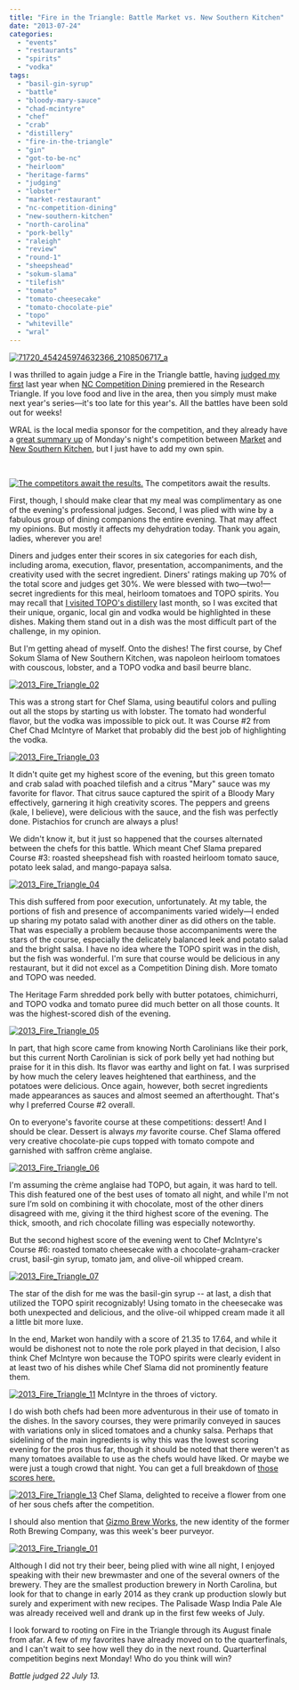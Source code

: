```yaml
---
title: "Fire in the Triangle: Battle Market vs. New Southern Kitchen"
date: "2013-07-24"
categories:
  - "events"
  - "restaurants"
  - "spirits"
  - "vodka"
tags:
  - "basil-gin-syrup"
  - "battle"
  - "bloody-mary-sauce"
  - "chad-mcintyre"
  - "chef"
  - "crab"
  - "distillery"
  - "fire-in-the-triangle"
  - "gin"
  - "got-to-be-nc"
  - "heirloom"
  - "heritage-farms"
  - "judging"
  - "lobster"
  - "market-restaurant"
  - "nc-competition-dining"
  - "new-southern-kitchen"
  - "north-carolina"
  - "pork-belly"
  - "raleigh"
  - "review"
  - "round-1"
  - "sheepshead"
  - "sokum-slama"
  - "tilefish"
  - "tomato"
  - "tomato-cheesecake"
  - "tomato-chocolate-pie"
  - "topo"
  - "whiteville"
  - "wral"
---
```


[![71720_454245974632366_2108506717_a](http://s3.amazonaws.com/thegourmez-wpmedia/2013/07/71720_454245974632366_2108506717_a.jpg)](http://www.thegourmez.com/?attachment_id=6609)

I was thrilled to again judge a Fire in the Triangle battle, having [judged my first](http://www.thegourmez.com/2012/06/fire-in-the-triangle-round-6/) last year when [NC Competition Dining](http://www.competitiondining.com/) premiered in the Research Triangle. If you love food and live in the area, then you simply must make next year's series—it's too late for this year's. All the battles have been sold out for weeks!

WRAL is the local media sponsor for the competition, and they already have a [great summary up](http://www.wral.com/fire-in-the-triangle-heirloom-tomatoes-and-topo-distillery-/12691432/) of Monday's night's competition between [Market](https://www.facebook.com/pages/The-Market-Restaurant-Grocery-Catering/342469102537879) and [New Southern Kitchen](http://www.newsouthernkitchen.com/), but I just have to add my own spin.

 




<div class="caption">

[![The competitors await the results.](http://s3.amazonaws.com/thegourmez-wpmedia/2013/07/2013_Fire_Triangle_10-500x187.jpg)](http://www.thegourmez.com/?attachment_id=6612) The competitors await the results.</div>


First, though, I should make clear that my meal was complimentary as one of the evening's professional judges. Second, I was plied with wine by a fabulous group of dining companions the entire evening. That may affect my opinions. But mostly it affects my dehydration today. Thank you again, ladies, wherever you are!

Diners and judges enter their scores in six categories for each dish, including aroma, execution, flavor, presentation, accompaniments, and the creativity used with the secret ingredient. Diners' ratings making up 70% of the total score and judges get 30%. We were blessed with two—two!—secret ingredients for this meal, heirloom tomatoes and TOPO spirits. You may recall that [I visited TOPO's distillery](http://www.newsouthernkitchen.com/) last month, so I was excited that their unique, organic, local gin and vodka would be highlighted in these dishes. Making them stand out in a dish was the most difficult part of the challenge, in my opinion.

But I'm getting ahead of myself. Onto the dishes! The first course, by Chef Sokum Slama of New Southern Kitchen, was napoleon heirloom tomatoes with couscous, lobster, and a TOPO vodka and basil beurre blanc.

[![2013_Fire_Triangle_02](http://s3.amazonaws.com/thegourmez-wpmedia/2013/07/2013_Fire_Triangle_02-500x332.jpg)](http://www.thegourmez.com/?attachment_id=6619)

This was a strong start for Chef Slama, using beautiful colors and pulling out all the stops by starting us with lobster. The tomato had wonderful flavor, but the vodka was impossible to pick out. It was Course #2 from Chef Chad McIntyre of Market that probably did the best job of highlighting the vodka.

[![2013_Fire_Triangle_03](http://s3.amazonaws.com/thegourmez-wpmedia/2013/07/2013_Fire_Triangle_03-500x332.jpg)](http://www.thegourmez.com/?attachment_id=6618)

It didn't quite get my highest score of the evening, but this green tomato and crab salad with poached tilefish and a citrus "Mary" sauce was my favorite for flavor. That citrus sauce captured the spirit of a Bloody Mary effectively, garnering it high creativity scores. The peppers and greens (kale, I believe), were delicious with the sauce, and the fish was perfectly done. Pistachios for crunch are always a plus!

We didn't know it, but it just so happened that the courses alternated between the chefs for this battle. Which meant Chef Slama prepared Course #3: roasted sheepshead fish with roasted heirloom tomato sauce, potato leek salad, and mango-papaya salsa.

[![2013_Fire_Triangle_04](http://s3.amazonaws.com/thegourmez-wpmedia/2013/07/2013_Fire_Triangle_04-500x332.jpg)](http://www.thegourmez.com/?attachment_id=6617)

This dish suffered from poor execution, unfortunately. At my table, the portions of fish and presence of accompaniments varied widely—I ended up sharing my potato salad with another diner as did others on the table. That was especially a problem because those accompaniments were the stars of the course, especially the delicately balanced leek and potato salad and the bright salsa. I have no idea where the TOPO spirit was in the dish, but the fish was wonderful. I'm sure that course would be delicious in any restaurant, but it did not excel as a Competition Dining dish. More tomato and TOPO was needed.

The Heritage Farm shredded pork belly with butter potatoes, chimichurri, and TOPO vodka and tomato puree did much better on all those counts. It was the highest-scored dish of the evening.

[![2013_Fire_Triangle_05](http://s3.amazonaws.com/thegourmez-wpmedia/2013/07/2013_Fire_Triangle_05-500x332.jpg)](http://www.thegourmez.com/?attachment_id=6616)

In part, that high score came from knowing North Carolinians like their pork, but this current North Carolinian is sick of pork belly yet had nothing but praise for it in this dish. Its flavor was earthy and light on fat. I was surprised by how much the celery leaves heightened that earthiness, and the potatoes were delicious. Once again, however, both secret ingredients made appearances as sauces and almost seemed an afterthought. That's why I preferred Course #2 overall.

On to everyone's favorite course at these competitions: dessert! And I should be clear. Dessert is always _my_ favorite course. Chef Slama offered very creative chocolate-pie cups topped with tomato compote and garnished with saffron crème anglaise.

[![2013_Fire_Triangle_06](http://s3.amazonaws.com/thegourmez-wpmedia/2013/07/2013_Fire_Triangle_06-500x332.jpg)](http://www.thegourmez.com/?attachment_id=6615)

I'm assuming the crème anglaise had TOPO, but again, it was hard to tell. This dish featured one of the best uses of tomato all night, and while I'm not sure I’m sold on combining it with chocolate, most of the other diners disagreed with me, giving it the third highest score of the evening. The thick, smooth, and rich chocolate filling was especially noteworthy.

But the second highest score of the evening went to Chef McIntyre's Course #6: roasted tomato cheesecake with a chocolate-graham-cracker crust, basil-gin syrup, tomato jam, and olive-oil whipped cream.

[![2013_Fire_Triangle_07](http://s3.amazonaws.com/thegourmez-wpmedia/2013/07/2013_Fire_Triangle_07-500x332.jpg)](http://www.thegourmez.com/?attachment_id=6614)

The star of the dish for me was the basil-gin syrup -- at last, a dish that utilized the TOPO spirit recognizably! Using tomato in the cheesecake was both unexpected and delicious, and the olive-oil whipped cream made it all a little bit more luxe.

In the end, Market won handily with a score of 21.35 to 17.64, and while it would be dishonest not to note the role pork played in that decision, I also think Chef McIntyre won because the TOPO spirits were clearly evident in at least two of his dishes while Chef Slama did not prominently feature them.




<div class="caption">

[![2013_Fire_Triangle_11](http://s3.amazonaws.com/thegourmez-wpmedia/2013/07/2013_Fire_Triangle_11-500x332.jpg)](http://www.thegourmez.com/?attachment_id=6611) McIntyre in the throes of victory.</div>


I do wish both chefs had been more adventurous in their use of tomato in the dishes. In the savory courses, they were primarily conveyed in sauces with variations only in sliced tomatoes and a chunky salsa. Perhaps that sidelining of the main ingredients is why this was the lowest scoring evening for the pros thus far, though it should be noted that there weren't as many tomatoes available to use as the chefs would have liked. Or maybe we were just a tough crowd that night. You can get a full breakdown of [those scores here.](http://www.competitiondining.com/results/market-v-new-southern)




<div class="caption">

[![2013_Fire_Triangle_13](http://s3.amazonaws.com/thegourmez-wpmedia/2013/07/2013_Fire_Triangle_13-332x500.jpg)](http://www.thegourmez.com/?attachment_id=6610) Chef Slama, delighted to receive a flower from one of her sous chefs after the competition.</div>


I should also mention that [Gizmo Brew Works](http://gizmobrewworks.com/), the new identity of the former Roth Brewing Company, was this week's beer purveyor.

[![2013_Fire_Triangle_01](http://s3.amazonaws.com/thegourmez-wpmedia/2013/07/2013_Fire_Triangle_01-500x332.jpg)](http://www.thegourmez.com/?attachment_id=6620)

Although I did not try their beer, being plied with wine all night, I enjoyed speaking with their new brewmaster and one of the several owners of the brewery. They are the smallest production brewery in North Carolina, but look for that to change in early 2014 as they crank up production slowly but surely and experiment with new recipes. The Palisade Wasp India Pale Ale was already received well and drank up in the first few weeks of July.

I look forward to rooting on Fire in the Triangle through its August finale from afar. A few of my favorites have already moved on to the quarterfinals, and I can't wait to see how well they do in the next round. Quarterfinal competition begins next Monday! Who do you think will win?

_Battle judged 22 July 13._
